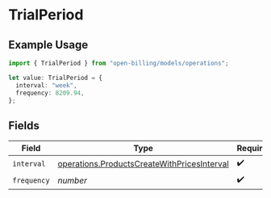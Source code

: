 # TrialPeriod

## Example Usage

```typescript
import { TrialPeriod } from "open-billing/models/operations";

let value: TrialPeriod = {
  interval: "week",
  frequency: 8209.94,
};
```

## Fields

| Field                                                                                                      | Type                                                                                                       | Required                                                                                                   | Description                                                                                                |
| ---------------------------------------------------------------------------------------------------------- | ---------------------------------------------------------------------------------------------------------- | ---------------------------------------------------------------------------------------------------------- | ---------------------------------------------------------------------------------------------------------- |
| `interval`                                                                                                 | [operations.ProductsCreateWithPricesInterval](../../models/operations/productscreatewithpricesinterval.md) | :heavy_check_mark:                                                                                         | N/A                                                                                                        |
| `frequency`                                                                                                | *number*                                                                                                   | :heavy_check_mark:                                                                                         | N/A                                                                                                        |